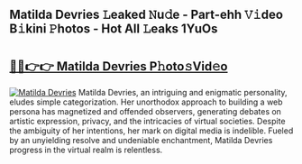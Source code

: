 ## Matilda Devries 𝙻eaked 𝙽u𝚍e - Part-ehh 𝚅𝚒deo B𝚒kini 𝙿hotos - Hot All 𝙻eaks 1YuOs

# <h2><a href="http://ld72cri.urlbe.top/?page=Matilda+Devries">🔗🔗👉👉 Matilda Devries P𝚑oto𝚜Vid𝚎o</a></h2>

[![Matilda Devries](https://i.imgur.com/eBuTRDB.gif)](http://ld72cri.urlbe.top/?page=Matilda+Devries)
Matilda Devries, an intriguing and enigmatic personality, eludes simple categorization. Her unorthodox approach to building a web persona has magnetized and offended observers, generating debates on artistic expression, privacy, and the intricacies of virtual societies. Despite the ambiguity of her intentions, her mark on digital media is indelible. Fueled by an unyielding resolve and undeniable enchantment, Matilda Devries progress in the virtual realm is relentless.
